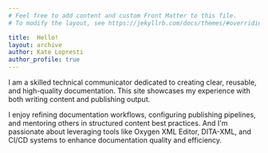 ```yaml
---
# Feel free to add content and custom Front Matter to this file.
# To modify the layout, see https://jekyllrb.com/docs/themes/#overriding-theme-defaults

title:  Hello!
layout: archive
author: Kate Lopresti
author_profile: true
---
```


I am a skilled technical communicator dedicated to creating clear, reusable, and high-quality documentation. This site showcases my experience with both writing content and publishing output.

I enjoy refining documentation workflows, configuring publishing pipelines, and mentoring others in structured content best practices. And I'm passionate about leveraging tools like Oxygen XML Editor, DITA-XML, and CI/CD systems to enhance documentation quality and efficiency.

<!--- [My Work](/mywork) -->




